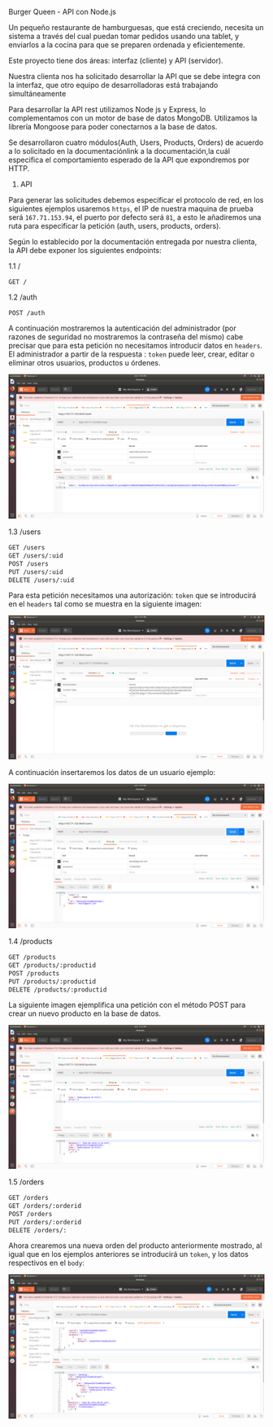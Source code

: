Burger Queen - API con Node.js

Un pequeño restaurante de hamburguesas, que está creciendo, necesita un sistema a través del cual puedan tomar pedidos usando una tablet, y enviarlos a la cocina para que se preparen ordenada y eficientemente.

Este proyecto tiene dos áreas: interfaz (cliente) y API (servidor).

Nuestra clienta nos ha solicitado desarrollar la API que se debe integra con la interfaz, que otro equipo de desarrolladoras está trabajando simultáneamente

Para desarrollar la API rest utilizamos Node js y Express, lo complementamos con un motor de base de datos MongoDB. Utilizamos la librería Mongoose para poder conectarnos a la base de datos.

Se desarrollaron cuatro módulos(Auth, Users, Products, Orders) de acuerdo a lo solicitado en la documentaciónlink a la documentación,la cuál especifica el comportamiento esperado de la API que expondremos por HTTP.

1. API

Para generar las solicitudes debemos especificar el protocolo de red, en los siguientes ejemplos usaremos `https`, el IP de nuestra maquina de prueba será `167.71.153.94`, el puerto por defecto será `81`, a esto le añadiremos una ruta para especificar la petición (auth, users, products, orders).

Según lo establecido por la documentación entregada por nuestra clienta, la API debe exponer los siguientes endpoints:

1.1 /

    GET /

1.2 /auth

    POST /auth

A continuación mostraremos la autenticación del administrador (por razones de seguridad no mostraremos la contraseña del mismo) cabe precisar que para esta petición no necesitamos introducir datos en `headers`. El administrador a partir de la respuesta : `token` puede leer, crear, editar o eliminar otros usuarios, productos u órdenes.

![POST/auth](img/authAdmin.png)

1.3 /users

    GET /users
    GET /users/:uid
    POST /users
    PUT /users/:uid
    DELETE /users/:uid

Para esta petición necesitamos una autorización: `token` que se introducirá en el `headers` tal como se muestra en la siguiente imagen:

![token](img/tokenUsers.png)

A continuación insertaremos los datos de un usuario ejemplo: 

![POST/users](img/postUsers.png)

1.4 /products

    GET /products
    GET /products/:productid
    POST /products
    PUT /products/:productid
    DELETE /products/:productid

La siguiente imagen ejemplifica una petición con el método POST para crear un nuevo producto en la base de datos.

![POST/products](img/postproducts.png)

1.5 /orders

    GET /orders
    GET /orders/:orderid
    POST /orders
    PUT /orders/:orderid
    DELETE /orders/:
    
Ahora crearemos una nueva orden del producto anteriormente mostrado, al igual que en los  ejemplos anteriores se introducirá un `token`, y los datos respectivos en el `body`:

![POST/orders](img/postOrders.png)
